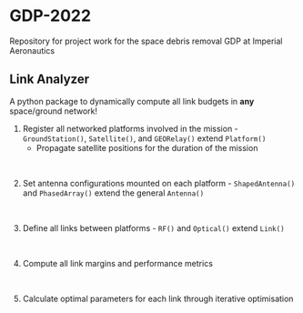 # GDP-2022
Repository for project work for the space debris removal GDP at Imperial Aeronautics

## Link Analyzer
A python package to dynamically compute all link budgets in **any** space/ground network!

1. Register all networked platforms involved in the mission - ```GroundStation()```, ```Satellite()```, and ```GEORelay()``` extend ```Platform()```
    - Propagate satellite positions for the duration of the mission

</br>

2. Set antenna configurations mounted on each platform - ```ShapedAntenna()``` and ```PhasedArray()``` extend the general ```Antenna()```

</br>

3. Define all links between platforms - ```RF()``` and ```Optical()``` extend ```Link()```

</br>

4. Compute all link margins and performance metrics

</br>

5. Calculate optimal parameters for each link through iterative optimisation